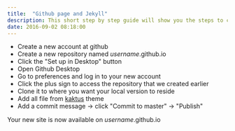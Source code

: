 ```yaml
---
title:  "Github page and Jekyll"
description: This short step by step guide will show you the steps to create a jekyll site at github
date: 2016-09-02 08:18:00
---
```


* Create a new account at github
* Create a new repository named *username*.github.io
* Click the "Set up in Desktop" button
* Open Github Desktop
* Go to preferences and log in to your new account
* Click the plus sign to access the repository that we created earlier
* Clone it to where you want your local version to reside
* Add all file from [kaktus](https://github.com/nickbalestra/kactus) theme
* Add a commit message -> click "Commit to master" -> "Publish"


Your new site is now available on *username*.github.io
